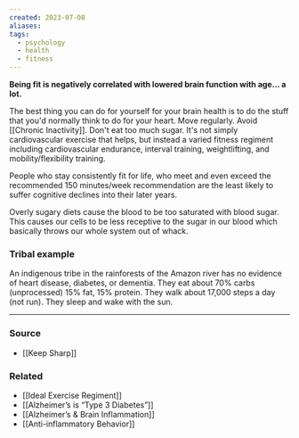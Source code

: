 ```yaml
---
created: 2023-07-08
aliases: 
tags:
  - psychology
  - health
  - fitness
---
```

**Being fit is negatively correlated with lowered brain function with age… a lot.**

The best thing you can do for yourself for your brain health is to do the stuff that you'd normally think to do for your heart. Move regularly. Avoid [[Chronic Inactivity]]. Don't eat too much sugar. It's not simply cardiovascular exercise that helps, but instead a varied fitness regiment including cardiovascular endurance, interval training, weightlifting, and mobility/flexibility training.

People who stay consistently fit for life, who meet and even exceed the recommended 150 minutes/week recommendation are the least likely to suffer cognitive declines into their later years.

Overly sugary diets cause the blood to be too saturated with blood sugar. This causes our cells to be less receptive to the sugar in our blood which basically throws our whole system out of whack.

### Tribal example

An indigenous tribe in the rainforests of the Amazon river has no evidence of heart disease, diabetes, or dementia. They eat about 70% carbs (unprocessed) 15% fat, 15% protein. They walk about 17,000 steps a day (not run). They sleep and wake with the sun.

---

### Source
- [[Keep Sharp]]

### Related
- [[Ideal Exercise Regiment]] 
- [[Alzheimer’s is “Type 3 Diabetes”]] 
- [[Alzheimer’s & Brain Inflammation]] 
- [[Anti-inflammatory Behavior]]